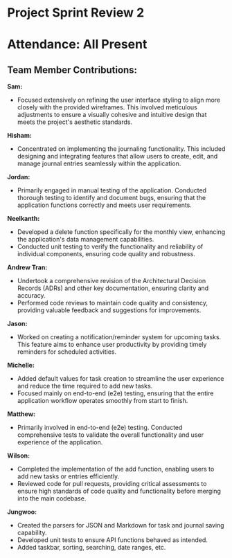 # Project Sprint Review 2
# Attendance: All Present 

## Team Member Contributions:

**Sam:**
- Focused extensively on refining the user interface styling to align more closely with the provided wireframes. This involved meticulous adjustments to ensure a visually cohesive and intuitive design that meets the project's aesthetic standards.

**Hisham:**
- Concentrated on implementing the journaling functionality. This included designing and integrating features that allow users to create, edit, and manage journal entries seamlessly within the application.

**Jordan:**
- Primarily engaged in manual testing of the application. Conducted thorough testing to identify and document bugs, ensuring that the application functions correctly and meets user requirements.

**Neelkanth:**
- Developed a delete function specifically for the monthly view, enhancing the application's data management capabilities.
- Conducted unit testing to verify the functionality and reliability of individual components, ensuring code quality and robustness.

**Andrew Tran:**
- Undertook a comprehensive revision of the Architectural Decision Records (ADRs) and other key documentation, ensuring clarity and accuracy.
- Performed code reviews to maintain code quality and consistency, providing valuable feedback and suggestions for improvements.

**Jason:**
- Worked on creating a notification/reminder system for upcoming tasks. This feature aims to enhance user productivity by providing timely reminders for scheduled activities.

**Michelle:**
- Added default values for task creation to streamline the user experience and reduce the time required to add new tasks.
- Focused mainly on end-to-end (e2e) testing, ensuring that the entire application workflow operates smoothly from start to finish.

**Matthew:**
- Primarily involved in end-to-end (e2e) testing. Conducted comprehensive tests to validate the overall functionality and user experience of the application.

**Wilson:**
- Completed the implementation of the add function, enabling users to add new tasks or entries efficiently.
- Reviewed code for pull requests, providing critical assessments to ensure high standards of code quality and functionality before merging into the main codebase.

**Jungwoo:**
- Created the parsers for JSON and Markdown for task and journal saving capability.
- Developed unit tests to ensure API functions behaved as intended.
- Added taskbar, sorting, searching, date ranges, etc.
